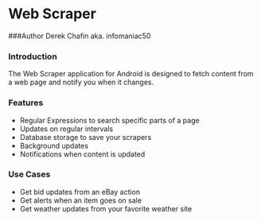 # Web Scraper

###Author
Derek Chafin aka. infomaniac50

### Introduction
The Web Scraper application for Android is designed to fetch content 
from a web page and notify you when it changes.

### Features

+ Regular Expressions to search specific parts of a page
+ Updates on regular intervals
+ Database storage to save your scrapers
+ Background updates
+ Notifications when content is updated

### Use Cases

+ Get bid updates from an eBay action
+ Get alerts when an item goes on sale
+ Get weather updates from your favorite weather site
